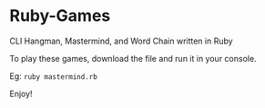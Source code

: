Ruby-Games
==========

CLI Hangman, Mastermind, and Word Chain written in Ruby

To play these games, download the file and run it in your console. 

Eg: `ruby mastermind.rb`

Enjoy!
